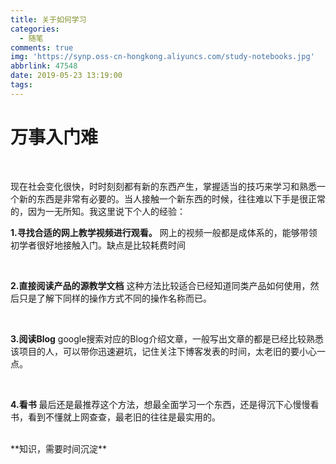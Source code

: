 ```yaml
---
title: 关于如何学习
categories:
  - 随笔
comments: true
img: 'https://synp.oss-cn-hongkong.aliyuncs.com/study-notebooks.jpg'
abbrlink: 47548
date: 2019-05-23 13:19:00
tags:
---
```


# 万事入门难
<br/>

现在社会变化很快，时时刻刻都有新的东西产生，掌握适当的技巧来学习和熟悉一个新的东西是非常有必要的。当人接触一个新东西的时候，往往难以下手是很正常的，因为一无所知。我这里说下个人的经验：

**1.寻找合适的网上教学视频进行观看。** 
网上的视频一般都是成体系的，能够带领初学者很好地接触入门。缺点是比较耗费时间

<br/>

**2.直接阅读产品的源教学文档**
这种方法比较适合已经知道同类产品如何使用，然后只是了解下同样的操作方式不同的操作名称而已。

<br/>

**3.阅读Blog**
google搜索对应的Blog介绍文章，一般写出文章的都是已经比较熟悉该项目的人，可以带你迅速避坑，记住关注下博客发表的时间，太老旧的要小心一点。

<br/>

**4.看书**
最后还是最推荐这个方法，想最全面学习一个东西，还是得沉下心慢慢看书，看到不懂就上网查查，最老旧的往往是最实用的。

<br/>
**知识，需要时间沉淀**